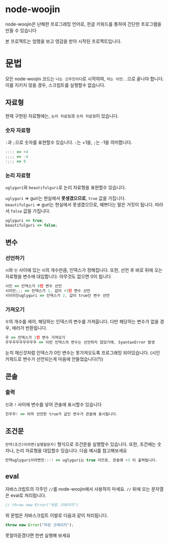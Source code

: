 # node-woojin

node-woojin은 난해한 프로그래밍 언어로, 한글 키워드를 통하여 간단한 프로그램을 만들 수 있습니다

본 프로젝트는 엄랭을 보고 영감을 받아 시작된 프로젝트입니다.

# 문법

모든 node-woojin 코드는 `나는 신우진이다`로 시작하여, `저는 이만..`으로 끝나야 합니다. 이를 지키지 않을 경우, 스크립트를 실행할수 없습니다.

## 자료형

현재 구현된 자료형에는, `논리 자료형`과 `숫자 자료형`이 있습니다.

### 숫자 자료형

`:`과 `;`으로 숫자를 표현할수 있습니다. `:`는 +1을, `;`는 -1을 의미합니다.

```js
:::: => +4
;;;; => -4
:;:; => 0
```

### 논리 자료형

`uglyguri`와 `beautifulguri`로 논리 자료형을 표현할수 있습니다.<br>

`uglyguri` => guri는 현실에서 **못생겼으므로**, `true` 값을 가집니다.<br>
`beautifulguri` => guri는 현실에서 못생겼으므로, 예쁘다는 말은 거짓이 됩니다. 따라서 `false` 값을 가집니다.

```js
uglyguri => true;
beautifulguri => false;
```

## 변수

### 선언하기

`시`와 `인` 사이에 있는 `이`의 개수만큼, 인덱스가 정해집니다. 또한, 선언 후 바로 뒤에 오는 자료형을 변수에 대입합니다. 아무것도 없으면 0이 됩니다<br>

```js
시인 => 인덱스가 0인 변수 선언
시이인;;; => 인덱스가 1, 값이 +3인 변수 선언
시이이인uglyguri => 인덱스가 2, 값이 true인 변수 선언
```

### 가져오기

`우`의 개수를 세어, 해당하는 인덱스의 변수를 가져옵니다. 다만 해당하는 변수가 없을 경우, 에러가 반환됩니다.

```js
우 => 인덱스가 1인 변수 가져오기
우우우우우우우우우 => 이런 인덱스의 변수는 선언하지 않았기에, SyantaxError 발생
```

눈치 채신것처럼 인덱스가 0인 변수는 못가져오도록 프로그래밍 되어있습니다. (시인 키워드로 변수가 선언되는게 마음에 안들었습니다(?))

## 콘솔

### 출력

`진`과 `!` 사이에 변수를 넣어 콘솔에 표시할수 있습니다

```js
진우우! => 아까 선언한 true가 값인 변수가 콘솔에 표시됩니다.
```

## 조건문

`만약(조건)이라면(실행할문자)` 형식으로 조건문을 실행할수 있습니다. 또한, 조건에는 숫자나, 논리 자료형을 대입할수 있습니다. 다음 예시를 참고해보세요

```js
만약uglyguri이라면진:::! => uglyguri는 true 이므로, 콘솔에 +3 이 출력됩니다.
```

## eval

자바스크립트의 각주인 `//`를 node-woojin에서 사용하지 마세요. `//` 뒤에 오는 문자열은 eval로 처리됩니다.

```js
// throw new Error("퍼킹 크레이지")
```

위 문법은 자바스크립트 이발로 다음과 같이 처리됩니다.

```js
throw new Error("퍼킹 크레이지");
```

못알아듣겠다면 한번 실행해 보세요

